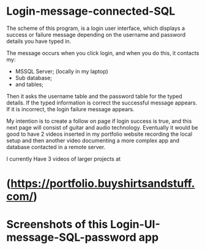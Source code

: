 # Login-message-connected-SQL

The scheme of this program, is a login user interface, which displays a success or failure message depending on the username and password details you have typed in.

The message occurs when you click login, and when you do this, it contacts my:
* MSSQL Server; (locally in my laptop)
* Sub database;
* and tables;

Then it asks the username table and the password table for the typed details.  If the typed information is correct the successful message appears.  If it is incorrect, the login failure message appears.

My intention is to create a follow on page if login success is true, and this next page will consist of guitar and audio technology.  Eventually it would be good to have 2 videos inserted in my portfolio website recording the local setup and then another video documenting a more complex app and database contacted in a remote server.

I currently Have 3 videos of larger projects at 
# (https://portfolio.buyshirtsandstuff.com/)



# Screenshots of this Login-UI-message-SQL-password  app
